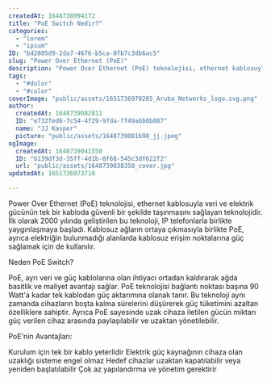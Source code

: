 ```yaml
---
createdAt: 1648738994172
title: "PoE Switch Nedir?"
categories:
  - "lorem"
  - "ipsum"
ID: "bd2805d9-2da7-4676-b5ca-0fb7c3db6ac5"
slug: "Power Over Ethernet (PoE)"
description: "Power Over Ethernet (PoE) teknolojisi, ethernet kablosuyla veri ve elektrik gücünün tek bir kabloda güvenli bir şekilde taşınmasını sağlayan teknolojidir"
tags:
  - "#dolor"
  - "#color"
coverImage: "public/assets/1651736970285_Aruba_Networks_logo.svg.png"
author:
  createdAt: 1648739082811
  ID: "e732fed6-7c54-4f29-97da-ff49a6b0b887"
  name: "JJ Kasper"
  picture: "public/assets/1648739081698_jj.jpeg"
ogImage:
  createdAt: 1648739041550
  ID: "6139df3d-35ff-4d1b-8f68-545c3df622f2"
  url: "public/assets/1648739038350_cover.jpg"
updatedAt: 1651736973710

---
```

Power Over Ethernet (PoE) teknolojisi, ethernet kablosuyla veri ve elektrik gücünün tek bir kabloda güvenli bir şekilde taşınmasını sağlayan teknolojidir. İlk olarak 2000 yılında geliştirilen bu teknoloji, IP telefonlarla birlikte yaygınlaşmaya başladı. Kablosuz ağların ortaya çıkmasıyla birlikte PoE, ayrıca elektriğin bulunmadığı alanlarda kablosuz erişim noktalarına güç sağlamak için de kullanılır. 

Neden PoE Switch?

PoE, ayrı veri ve güç kablolarına olan ihtiyacı ortadan kaldırarak ağda basitlik ve maliyet avantajı sağlar. PoE teknolojisi bağlantı noktası başına 90 Watt'a kadar tek kablodan güç aktarımına olanak tanır. Bu teknoloji aynı zamanda cihazların boşta kalma sürelerini düşürerek güç tüketimini azaltan özelliklere sahiptir. Ayrıca PoE sayesinde uzak cihaza iletilen gücün miktarı güç verilen cihaz arasında paylaşılabilir ve uzaktan yönetilebilir. 

PoE'nin Avantajları:

Kurulum için tek bir kablo yeterlidir
Elektrik güç kaynağının cihaza olan uzaklığı sisteme engel olmaz
Hedef cihazlar uzaktan kapatılabilir veya yeniden başlatılabilir
Çok az yapılandırma ve yönetim gerektirir
